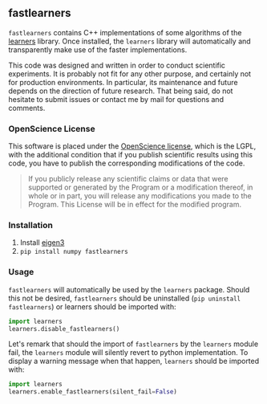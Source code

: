 ## fastlearners

`fastlearners` contains C++ implementations of some algorithms of the [learners](http://https://github.com/humm/learners) library. Once installed, the `learners` library will automatically and transparently make use of the faster implementations.

This code was designed and written in order to conduct scientific experiments. It is probably not fit for any other purpose, and certainly not for production environments. In particular, its maintenance and future depends on the direction of future research. That being said, do not hesitate to submit issues or contact me by mail for questions and comments.

### OpenScience License

This software is placed under the [OpenScience license](http://fabien.benureau.com/openscience.html), which is the LGPL, with the additional condition that if you publish scientific results using this code, you have to publish the corresponding modifications of the code.

> If you publicly release any scientific claims or data that were supported or generated by the Program or a modification thereof, in whole or in part, you will release any modifications you made to the Program. This License will be in effect for the modified program.

### Installation

1. Install [eigen3](http://eigen.tuxfamily.org/)
1. `pip install numpy fastlearners`

### Usage

`fastlearners` will automatically be used by the `learners` package. Should this not be desired, `fastlearners` should be uninstalled (`pip uninstall fastlearners`) or learners should be imported with:
```python
import learners
learners.disable_fastlearners()
```

Let's remark that should the import of `fastlearners` by the `learners` module fail, the `learners` module will silently revert to python implementation. To display a warning message when that happen, `learners` should be imported with:
```python
import learners
learners.enable_fastlearners(silent_fail=False)
```
